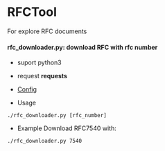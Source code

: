 # RFCTool
For explore RFC documents

#### rfc_downloader.py: download RFC with rfc number
- suport python3
- request **requests**
- [Config](https://github.com/JavaProgrammerLB/RFCTool/wiki/Run-python-file-as-a-script)

- Usage  
```shell
./rfc_downloader.py [rfc_number]
```

- Example
Download RFC7540 with:
```shell
./rfc_downloader.py 7540
```

